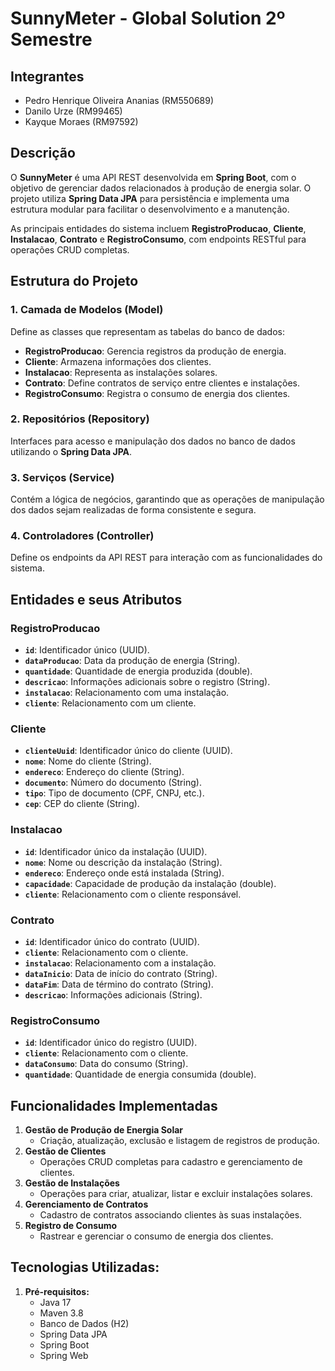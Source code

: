 # SunnyMeter - Global Solution 2º Semestre

## Integrantes

- Pedro Henrique Oliveira Ananias (RM550689)
- Danilo Urze (RM99465)
- Kayque Moraes (RM97592)

## Descrição

O **SunnyMeter** é uma API REST desenvolvida em **Spring Boot**, com o objetivo de gerenciar dados relacionados à produção de energia solar. O projeto utiliza **Spring Data JPA** para persistência e implementa uma estrutura modular para facilitar o desenvolvimento e a manutenção.

As principais entidades do sistema incluem **RegistroProducao**, **Cliente**, **Instalacao**, **Contrato** e **RegistroConsumo**, com endpoints RESTful para operações CRUD completas.

## Estrutura do Projeto

### 1. **Camada de Modelos (Model)**

Define as classes que representam as tabelas do banco de dados:

- **RegistroProducao**: Gerencia registros da produção de energia.
- **Cliente**: Armazena informações dos clientes.
- **Instalacao**: Representa as instalações solares.
- **Contrato**: Define contratos de serviço entre clientes e instalações.
- **RegistroConsumo**: Registra o consumo de energia dos clientes.

### 2. **Repositórios (Repository)**

Interfaces para acesso e manipulação dos dados no banco de dados utilizando o **Spring Data JPA**.

### 3. **Serviços (Service)**

Contém a lógica de negócios, garantindo que as operações de manipulação dos dados sejam realizadas de forma consistente e segura.

### 4. **Controladores (Controller)**

Define os endpoints da API REST para interação com as funcionalidades do sistema.


## Entidades e seus Atributos

### **RegistroProducao**

- **`id`**: Identificador único (UUID).
- **`dataProducao`**: Data da produção de energia (String).
- **`quantidade`**: Quantidade de energia produzida (double).
- **`descricao`**: Informações adicionais sobre o registro (String).
- **`instalacao`**: Relacionamento com uma instalação.
- **`cliente`**: Relacionamento com um cliente.

### **Cliente**

- **`clienteUuid`**: Identificador único do cliente (UUID).
- **`nome`**: Nome do cliente (String).
- **`endereco`**: Endereço do cliente (String).
- **`documento`**: Número do documento (String).
- **`tipo`**: Tipo de documento (CPF, CNPJ, etc.).
- **`cep`**: CEP do cliente (String).

### **Instalacao**

- **`id`**: Identificador único da instalação (UUID).
- **`nome`**: Nome ou descrição da instalação (String).
- **`endereco`**: Endereço onde está instalada (String).
- **`capacidade`**: Capacidade de produção da instalação (double).
- **`cliente`**: Relacionamento com o cliente responsável.

### **Contrato**

- **`id`**: Identificador único do contrato (UUID).
- **`cliente`**: Relacionamento com o cliente.
- **`instalacao`**: Relacionamento com a instalação.
- **`dataInicio`**: Data de início do contrato (String).
- **`dataFim`**: Data de término do contrato (String).
- **`descricao`**: Informações adicionais (String).

### **RegistroConsumo**

- **`id`**: Identificador único do registro (UUID).
- **`cliente`**: Relacionamento com o cliente.
- **`dataConsumo`**: Data do consumo (String).
- **`quantidade`**: Quantidade de energia consumida (double).


## Funcionalidades Implementadas

1. **Gestão de Produção de Energia Solar**
   - Criação, atualização, exclusão e listagem de registros de produção.
2. **Gestão de Clientes**
   - Operações CRUD completas para cadastro e gerenciamento de clientes.
3. **Gestão de Instalações**
   - Operações para criar, atualizar, listar e excluir instalações solares.
4. **Gerenciamento de Contratos**
   - Cadastro de contratos associando clientes às suas instalações.
5. **Registro de Consumo**
   - Rastrear e gerenciar o consumo de energia dos clientes.


## Tecnologias Utilizadas:

1. **Pré-requisitos:**
   - Java 17
   - Maven 3.8
   - Banco de Dados (H2)
   - Spring Data JPA
   - Spring Boot
   - Spring Web
